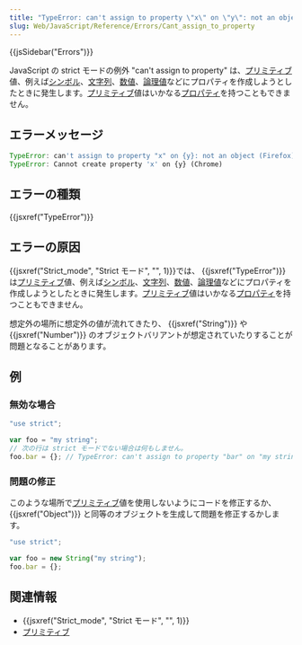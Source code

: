 ```yaml
---
title: "TypeError: can't assign to property \"x\" on \"y\": not an object"
slug: Web/JavaScript/Reference/Errors/Cant_assign_to_property
---
```


{{jsSidebar("Errors")}}

JavaScript の strict モードの例外 "can't assign to property" は、[プリミティブ](/ja/docs/Glossary/Primitive)値、例えば[シンボル](/ja/docs/Web/JavaScript/Reference/Global_Objects/Symbol)、[文字列](/ja/docs/Glossary/String)、[数値](/ja/docs/Glossary/Number)、[論理値](/ja/docs/Glossary/Boolean)などにプロパティを作成しようとしたときに発生します。[プリミティブ](/ja/docs/Glossary/Primitive)値はいかなる[プロパティ](/ja/docs/Glossary/Property/JavaScript)を持つこともできません。

## エラーメッセージ

```js
TypeError: can't assign to property "x" on {y}: not an object (Firefox)
TypeError: Cannot create property 'x' on {y} (Chrome)
```

## エラーの種類

{{jsxref("TypeError")}}

## エラーの原因

{{jsxref("Strict_mode", "Strict モード", "", 1)}}では、 {{jsxref("TypeError")}} は[プリミティブ](/ja/docs/Glossary/Primitive)値、例えば[シンボル](/ja/docs/Web/JavaScript/Reference/Global_Objects/Symbol)、[文字列](/ja/docs/Glossary/String)、[数値](/ja/docs/Glossary/Number)、[論理値](/ja/docs/Glossary/Boolean)などにプロパティを作成しようとしたときに発生します。[プリミティブ](/ja/docs/Glossary/Primitive)値はいかなる[プロパティ](/ja/docs/Glossary/Property/JavaScript)を持つこともできません。

想定外の場所に想定外の値が流れてきたり、 {{jsxref("String")}} や {{jsxref("Number")}} のオブジェクトバリアントが想定されていたりすることが問題となることがあります。

## 例

### 無効な場合

```js example-bad
"use strict";

var foo = "my string";
// 次の行は strict モードでない場合は何もしません。
foo.bar = {}; // TypeError: can't assign to property "bar" on "my string": not an object
```

### 問題の修正

このような場所で[プリミティブ](/ja/docs/Glossary/Primitive)値を使用しないようにコードを修正するか、 {{jsxref("Object")}} と同等のオブジェクトを生成して問題を修正するかします。

```js example-good
"use strict";

var foo = new String("my string");
foo.bar = {};
```

## 関連情報

- {{jsxref("Strict_mode", "Strict モード", "", 1)}}
- [プリミティブ](/ja/docs/Glossary/Primitive)
